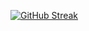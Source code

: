 [![GitHub Streak](https://github-readme-streak-stats.herokuapp.com?user=sovonbd&theme=dark&ring=EBE6E4&currStreakLabel=EBE6E4)](https://git.io/streak-stats)